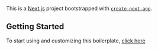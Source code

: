 This is a [Next.js](https://nextjs.org/) project bootstrapped with [`create-next-app`](https://github.com/vercel/next.js/tree/canary/packages/create-next-app).

## Getting Started

To start using and customizing this boilerplate, [click here](https://docs-like-notion.netlify.app/tutorial)
